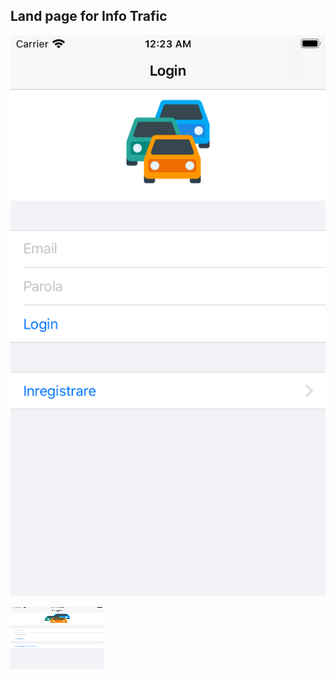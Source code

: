 ## Land page for Info Trafic

![login image](/login.png)

<img src="login.png" alt="Kitten"
	title="A cute kitten" width="150" height="100" />
